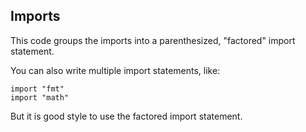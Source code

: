 ## Imports
This code groups the imports into a parenthesized, "factored" import statement.

You can also write multiple import statements, like:
```
import "fmt"
import "math"
```

But it is good style to use the factored import statement.